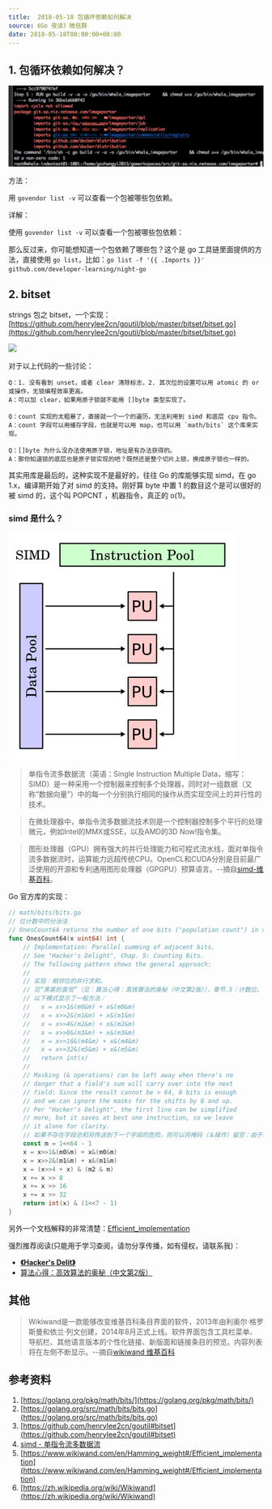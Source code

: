 ```yaml
---
title:  2018-05-18 包循环依赖如何解决
source: 《Go 夜读》微信群
date: 2018-05-18T00:00:00+08:00
---
```

## 1. 包循环依赖如何解决？

![import_cycle_not_allowed](/static/images/import_cycle_not_allowed.jpeg)

方法：

用 `govendor list -v` 可以查看一个包被哪些包依赖。

详解：

使用 `govendor list -v` 可以查看一个包被哪些包依赖：

那么反过来，你可能想知道一个包依赖了哪些包？这个是 go 工具链里面提供的方法，直接使用 `go list`，比如：`go list -f '{{ .Imports }}' github.com/developer-learning/night-go`

## 2. bitset

strings 包之 bitset，一个实现：[https://github.com/henrylee2cn/goutil/blob/master/bitset/bitset.go](https://github.com/henrylee2cn/goutil/blob/master/bitset/bitset.go)

![](/images/2018-05-19-wechat-discuss-bitset.jpeg)

对于以上代码的一些讨论：

```
Q：1. 没有看到 unset，或者 clear 清除标志，2. 其次位的设置可以用 atomic 的 or 或操作，无锁编程效率更高。
A：可以加 clear，如果用原子锁就不能用 []byte 类型实现了。

Q：count 实现的太粗暴了，直接就一个一个的遍历，无法利用到 simd 和底层 cpu 指令。
A：count 字段可以用缓存字段，也就是可以用 map，也可以用 `math/bits` 这个库来实现。

Q：[]byte 为什么没办法使用原子锁，地址是有办法获得的。
A：那你知道锁的底层也是原子锁实现的吧？既然还是整个切片上锁，换成原子锁也一样的。
```

其实用库是最后的，这种实现不是最好的，往往 Go 的库能够实现 simd，在 go 1.x，编译期开始了对 simd 的支持。刚好算 byte 中置 1 的数目这个是可以很好的被 simd 的，这个叫 POPCNT ，机器指令，真正的 o(1)。

### simd 是什么？

![simd](/static/images/450px-SIMD.svg.png)

>单指令流多数据流（英语：Single Instruction Multiple Data，缩写：SIMD）是一种采用一个控制器来控制多个处理器，同时对一组数据（又称“数据向量”）中的每一个分别执行相同的操作从而实现空间上的并行性的技术。

>在微处理器中，单指令流多数据流技术则是一个控制器控制多个平行的处理微元，例如Intel的MMX或SSE，以及AMD的3D Now!指令集。

>图形处理器（GPU）拥有强大的并行处理能力和可程式流水线，面对单指令流多数据流时，运算能力远超传统CPU。OpenCL和CUDA分別是目前最广泛使用的开源和专利通用图形处理器（GPGPU）预算语言。--摘自[simd-维基百科](https://zh.wikipedia.org/wiki/单指令流多数据流)。

Go 官方库的实现：

```go
// math/bits/bits.go
// 位计数中的分治法
// OnesCount64 returns the number of one bits ("population count") in x.
func OnesCount64(x uint64) int {
	// Implementation: Parallel summing of adjacent bits.
	// See "Hacker's Delight", Chap. 5: Counting Bits.
	// The following pattern shows the general approach:
	//
	// 实现：相邻位的并行求和。
	// 见“黑客的喜悦”（见：算法心得：高效算法的奥秘（中文第2版）），章节.5：计数位。
	// 以下模式显示了一般方法：
	//   x = x>>1&(m0&m) + x&(m0&m)
	//   x = x>>2&(m1&m) + x&(m1&m)
	//   x = x>>4&(m2&m) + x&(m2&m)
	//   x = x>>8&(m3&m) + x&(m3&m)
	//   x = x>>16&(m4&m) + x&(m4&m)
	//   x = x>>32&(m5&m) + x&(m5&m)
	//   return int(x)
	//
	// Masking (& operations) can be left away when there's no
	// danger that a field's sum will carry over into the next
	// field: Since the result cannot be > 64, 8 bits is enough
	// and we can ignore the masks for the shifts by 8 and up.
	// Per "Hacker's Delight", the first line can be simplified
	// more, but it saves at best one instruction, so we leave
	// it alone for clarity.
	// 如果不存在字段总和将传送到下一个字段的危险，则可以将掩码（＆操作）留空：由于结果不能大于64，所以8位就足够了，我们可以忽略8位以上的移位掩码。 根据“Hacker's Delight”，第一行可以简化得更多，但它最多可以节省一条指令，所以为了清晰起见，我们只保留一条。
	const m = 1<<64 - 1
	x = x>>1&(m0&m) + x&(m0&m)
	x = x>>2&(m1&m) + x&(m1&m)
	x = (x>>4 + x) & (m2 & m)
	x += x >> 8
	x += x >> 16
	x += x >> 32
	return int(x) & (1<<7 - 1)
}
```

另外一个文档解释的非常清楚：[Efficient_implementation](https://www.wikiwand.com/en/Hamming_weight#/Efficient_implementation)

强烈推荐阅读(只能用于学习查阅，请勿分享传播，如有侵权，请联系我)：

- **[《Hacker's Delit》](../docs/Hacker's-Delight-2nd-Edition.pdf)**
- [算法心得：高效算法的奥秘（中文第2版）](../docs/算法心得：高效算法的奥秘（中文第2版）.pdf)

## 其他

>Wikiwand是一款能够改变维基百科条目界面的软件，2013年由利奥尔·格罗斯曼和依兰·列文创建，2014年8月正式上线。软件界面包含工具栏菜单、导航栏、其他语言版本的个性化链接、新版面和链接条目的预览。内容列表将在左侧不断显示。--摘自[wikiwand 维基百科](https://zh.wikipedia.org/wiki/Wikiwand)

## 参考资料

1. [https://golang.org/pkg/math/bits/](https://golang.org/pkg/math/bits/)
2. [https://golang.org/src/math/bits/bits.go](https://golang.org/src/math/bits/bits.go)
3. [https://github.com/henrylee2cn/goutil#bitset](https://github.com/henrylee2cn/goutil#bitset)
4. [simd - 单指令流多数据流](https://zh.wikipedia.org/wiki/单指令流多数据流)
5. [https://www.wikiwand.com/en/Hamming_weight#/Efficient_implementation](https://www.wikiwand.com/en/Hamming_weight#/Efficient_implementation)
6. [https://zh.wikipedia.org/wiki/Wikiwand](https://zh.wikipedia.org/wiki/Wikiwand)